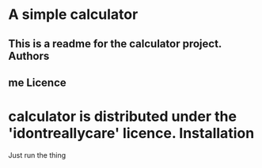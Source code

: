 A simple calculator
===================
This is a readme for the calculator project.
Authors
-------
me
Licence
-------
calculator is distributed under the 'idontreallycare' licence.
Installation
===========
Just run the thing
